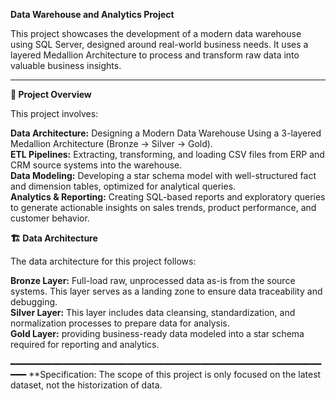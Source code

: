 **Data Warehouse and Analytics Project**

This project showcases the development of a modern data warehouse using SQL Server, designed around real-world business needs. It uses a layered Medallion Architecture to process and transform raw data into valuable business insights.

---
**📖 Project Overview**

This project involves:

**Data Architecture:** Designing a Modern Data Warehouse Using a 3-layered Medallion Architecture (Bronze → Silver → Gold).  
**ETL Pipelines:** Extracting, transforming, and loading CSV files from ERP and CRM source systems into the warehouse.  
**Data Modeling:** Developing a star schema model with well-structured fact and dimension tables, optimized for analytical queries.  
**Analytics & Reporting:** Creating SQL-based reports and exploratory queries to generate actionable insights on sales trends, product performance, and customer behavior.  


**🏗️ Data Architecture**  

The data architecture for this project follows:  

**Bronze Layer:** Full-load raw, unprocessed data as-is from the source systems. This layer serves as a landing zone to ensure data traceability and debugging.  
**Silver Layer:** This layer includes data cleansing, standardization, and normalization processes to prepare data for analysis.  
**Gold Layer:** providing business-ready data modeled into a star schema required for reporting and analytics.  

━━━━━━━━━━━━━━━━━━━━━━━━━━━━━━━━━━━━━━━━━━━━━━━━━━━━━━━━━━━━━━
**Specification: The scope of this project is only focused on the latest dataset, not the historization of data.
